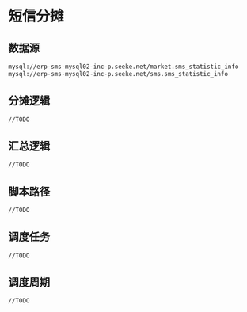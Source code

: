 # 短信分摊

## 数据源
```bash
mysql://erp-sms-mysql02-inc-p.seeke.net/market.sms_statistic_info
mysql://erp-sms-mysql02-inc-p.seeke.net/sms.sms_statistic_info
```
## 分摊逻辑
```bash
//TODO
```
## 汇总逻辑
```bash
//TODO
```
## 脚本路径
```bash
//TODO
```
## 调度任务
```bash
//TODO
```
## 调度周期
```bash
//TODO
```